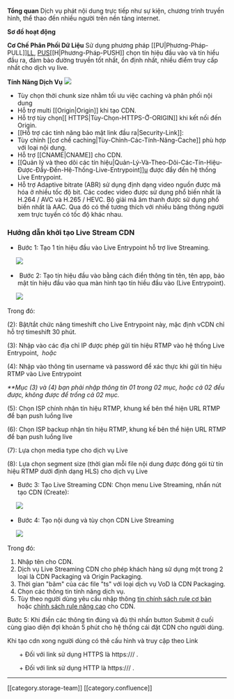  **Tổng quan** Dịch vụ phát nội dung trực tiếp như sự kiện, chương trình truyền hình, thể thao đến nhiều người trên nền tảng internet.



 **Sơ đồ hoạt động** 

 **Cơ Chế Phân Phối Dữ Liệu** Sử dụng phương pháp [[PU|Phương-Pháp-PULL]][LL](#_Phương_pháp_PULL), [PUS](#_Phương_pháp_PUSH)[[H|Phương-Pháp-PUSH]] chọn tín hiệu đầu vào và tín hiểu đầu ra, đảm bào đường truyền tốt nhất, ổn định nhất, nhiều điểm truy cấp nhất cho dịch vụ live.

 **Tính Năng Dịch Vụ** ![](images/storage/image2021-11-18_8-52-43.png)


* Tùy chọn thời chunk size nhằm tối ưu việc caching và phân phối nội dung
* Hỗ trợ multi [[Origin|Origin]] khi tạo CDN.
* Hỗ trợ tùy chọn[[ HTTPS|Tùy-Chọn-HTTPS-Ở-ORIGIN]] khi kết nối đến Origin.
* [[Hỗ trợ các tính năng bảo mật link đầu ra|Security-Link]]:
* Tùy chỉnh [[cơ chế caching|Tùy-Chỉnh-Các-Tính-Năng-Cache]] phù hợp với loại nội dung.
* Hỗ trợ [[CNAME|CNAME]] cho CDN.
* [[Quản lý và theo dõi các tín hiệu|Quản-Lý-Và-Theo-Dõi-Các-Tín-Hiệu-Được-Đẩy-Đến-Hệ-Thống-Live-Entrypoint]][u](#_Quản_lý_và) được đẩy đến hệ thống Live Entrypoint.
* Hỗ trợ Adaptive bitrate (ABR) sử dụng định dạng video nguồn được mã hóa ở nhiều tốc độ bit. Các codec video được sử dụng phổ biến nhất là H.264 / AVC và H.265 / HEVC. Bộ giải mã âm thanh được sử dụng phổ biến nhất là AAC. Qua đó có thế tương thích với nhiều băng thông người xem trực tuyến có tốc độ khác nhau.


### Hướng dẫn khởi tạo Live Stream CDN

* Bước 1: Tạo 1 tín hiệu đầu vào Live Entrypoint hỗ trợ live Streaming.

     ![](images/storage/image2023-8-15_10-49-53.png)


*  Bước 2: Tạo tín hiệu đầu vào bằng cách điền thông tin tên, tên app, bảo mật tín hiệu đầu vào qua màn hình tạo tín hiều đầu vào (Live Entrypoint).

     ![](images/storage/image2023-8-15_10-52-59.png)

Trong đó: 

(2): Bật/tắt chức năng timeshift cho Live Entrypoint này, mặc định vCDN chỉ hỗ trợ timeshift 30 phút.

(3): Nhập vào các địa chỉ IP được phép gửi tín hiệu RTMP vào hệ thống Live Entrypoint,  _hoặc_ 

(4): Nhập vào thông tin username và password để xác thực khi gửi tín hiệu RTMP vào Live Entrypoint

 _**Mục (3) và (4) bạn phải nhập thông tin 01 trong 02 mục, hoặc cả 02 đều được, không được để trống cả 02 mục._ 

(5): Chọn ISP chính nhận tín hiệu RTMP, khung kế bên thể hiện URL RTMP để bạn push luồng live

(6): Chọn ISP backup nhận tín hiệu RTMP, khung kế bên thể hiện URL RTMP để bạn push luồng live

(7): Lựa chọn media type cho dịch vụ Live

(8): Lựa chọn segment size (thời gian mỗi file nội dung được đóng gói từ tín hiệu RTMP dưới định dạng HLS) cho dịch vụ Live


* Bước 3: Tạo Live Streaming CDN: Chọn menu Live Streaming, nhấn nút tạo CDN (Create):

     ![](images/storage/image2023-8-15_10-54-28.png)


* Bước 4: Tạo nội dung và tùy chọn CDN Live Streaming

     ![](images/storage/image2023-8-15_11-15-50.png)

Trong đó:


1. Nhập tên cho CDN.
1. Dịch vụ Live Streaming CDN cho phép khách hàng sử dụng một trong 2 loại là CDN Packaging và Origin Packaging.
1. Thời gian "băm" của các file "ts" với loại dịch vụ VoD là CDN Packaging.
1. Chọn các thông tin tính năng dịch vụ.
1. Tùy theo người dùng yêu cầu nhập thông [tin chính sách rule cơ bản](#_Chính_sách_rule) hoặc [chính sách rule nâng cao](#_Chính_sách_rule_1) cho CDN.

Bước 5: Khi điền các thông tin đúng và đủ thì nhấn button Submit ở cuối cùng giao diện đợi khoản 5 phút cho hệ thống cái đặt CDN cho người dùng.

Khi tạo cdn xong người dùng có thê cấu hình và truy cập theo Link

       + Đối với link sử dụng HTTPS là https://<vCDN Domain>/ <ChannelName>.

       + Đối với link sử dụng HTTP là https://<vCDN Domain>/ <ChannelName>.



*****

[[category.storage-team]] 
[[category.confluence]] 
